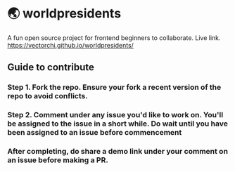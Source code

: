 # 🌏 worldpresidents
A fun open source project for frontend beginners to collaborate. Live link. https://vectorchi.github.io/worldpresidents/
## Guide to contribute
### Step 1. Fork the repo. Ensure your fork a recent version of the repo to avoid conflicts.
### Step 2. Comment under any issue you'd like to work on. You'll be assigned to the issue in a short while. Do wait until you have been assigned to an issue before commencement
### After completing, do share a demo link under your comment on an issue before making a PR.
